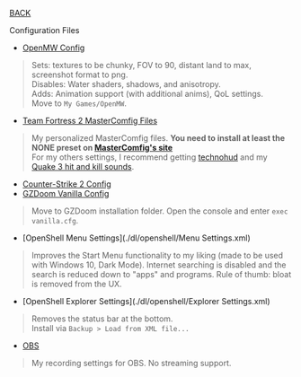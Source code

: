 
[BACK](..)

Configuration Files

- [OpenMW Config](./dl/openmw/settings.cfg)
> Sets: textures to be chunky, FOV to 90, distant land to max, screenshot format to png.  
Disables: Water shaders, shadows, and anisotropy.  
Adds: Animation support (with additional anims), QoL settings.  
Move to `My Games/OpenMW`.
- [Team Fortress 2 MasterComfig Files](./dl/teamfortress2)
> My personalized MasterComfig files. **You need to install at least the NONE preset on [MasterComfig's site](https://comfig.app)**  
For my others settings, I recommend getting [technohud](https://github.com/tekunotri/technohud/releases/latest) and my [Quake 3 hit and kill sounds](https://biblioklept.github.io/mods/team-fortress-2/#quake-3-hit--kill-sounds).
- [Counter-Strike 2 Config](./dl/counterstrike2/autoexec.cfg)
- [GZDoom Vanilla Config](./dl/gzdoom/vanilla.cfg)
> Move to GZDoom installation folder. Open the console and enter `exec vanilla.cfg`.
- [OpenShell Menu Settings](./dl/openshell/Menu Settings.xml)
> Improves the Start Menu functionality to my liking (made to be used with Windows 10, Dark Mode). Internet searching is disabled and the search is reduced down to "apps" and programs. Rule of thumb: bloat is removed from the UX.
- [OpenShell Explorer Settings](./dl/openshell/Explorer Settings.xml)
> Removes the status bar at the bottom.  
Install via `Backup > Load from XML file...`
- [OBS](./dl/obs/)
> My recording settings for OBS. No streaming support.